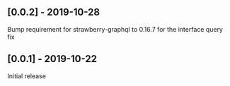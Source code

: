 ## [0.0.2] - 2019-10-28

Bump requirement for strawberry-graphql to 0.16.7 for the interface query fix

## [0.0.1] - 2019-10-22

Initial release
